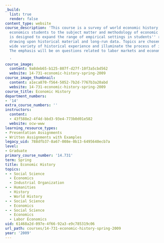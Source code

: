 ```yaml
---
_build:
  list: true
  render: false
content_type: website
course_description: 'This course is a survey of world economic history, and it introduces
  economics students to the subject matter and methodology of economic history. It
  is designed to expand the range of empirical settings in students'' research by
  drawing upon historical material and long-run data. Topics are chosen to show a
  wide variety of historical experience and illuminate the process of industrialization.
  The emphasis will be on questions related to labor markets and economic growth.

  '
course_image:
  content: 9a8deb65-b125-807f-d27f-10f3a5cbd562
  website: 14-731-economic-history-spring-2009
course_image_thumbnail:
  content: a1eca870-f564-5052-7b2d-7767b3a20abd
  website: 14-731-economic-history-spring-2009
course_title: Economic History
department_numbers:
- '14'
extra_course_numbers: ''
instructors:
  content:
  - 43f588e2-4f4d-bbd3-93e4-773b0d01e582
  website: ocw-www
learning_resource_types:
- Presentation Assignments
- Written Assignments with Examples
legacy_uid: 788dfb37-8a67-008e-0b13-6495640ecb7a
level:
- Graduate
primary_course_number: '14.731'
term: Spring
title: Economic History
topics:
- - Social Science
  - Economics
  - Industrial Organization
- - Humanities
  - History
  - World History
- - Social Science
  - Economics
- - Social Science
  - Economics
  - Labor Economics
uid: 61468a2d-097e-4f66-92a3-e9c785319c06
url_path: courses/14-731-economic-history-spring-2009
year: '2009'
---
```

